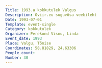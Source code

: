 ```yaml
---
Title: 1993.a kokkutulek Valgus
Description: Oviir.eu suguvõsa veebileht
Date: 1993-07-01
Template: event-single
Category: kokkutulek
Organizer: Perekond Visnu, Linda
Event_date: 1993
Place: Valgu, Tõnise
Coordinates: 58.81829, 24.63306
People_count:
Number: 30
---
```

